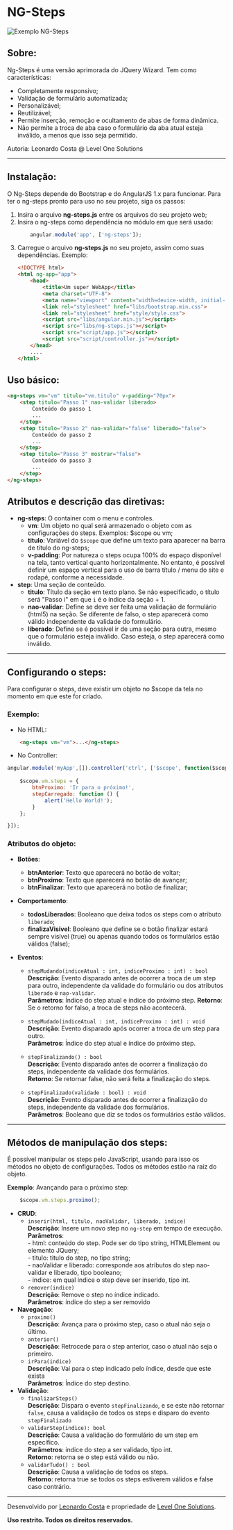 # NG-Steps

![Exemplo NG-Steps](sample.png)

## Sobre:
Ng-Steps é uma versão aprimorada do JQuery Wizard. Tem como características:
- Completamente responsivo;
- Validação de formulário automatizada;
- Personalizável;
- Reutilizável;
- Permite inserção, remoção e ocultamento de abas de forma dinâmica.
- Não permite a troca de aba caso o formulário da aba atual esteja inválido, a menos que isso seja permitido.

Autoria: Leonardo Costa @ Level One Solutions

---

## Instalação:
O Ng-Steps depende do Bootstrap e do AngularJS 1.x para funcionar. Para ter o ng-steps pronto para uso no seu projeto, siga os passos:
1. Insira o arquivo **ng-steps.js** entre os arquivos do seu projeto web;
2. Insira o ng-steps como dependência no módulo em que será usado:
    ```js
        angular.module('app', ['ng-steps']);
    ```
3. Carregue o arquivo **ng-steps.js** no seu projeto, assim como suas dependências. Exemplo:
    ```html
    <!DOCTYPE html>
    <html ng-app="app">
        <head>
            <title>Um super WebApp</title>
            <meta charset="UTF-8">
            <meta name="viewport" content="width=device-width, initial-scale=1.0, maximum-scale=1.0, user-scalable=no">
            <link rel="stylesheet" href="libs/bootstrap.min.css">
            <link rel="stylesheet" href="style/style.css">
            <script src="libs/angular.min.js"></script>
            <script src="libs/ng-steps.js"></script>
            <script src="script/app.js"></script>
            <script src="script/controller.js"></script>
        </head>
        ....
    </html>
    ```

## Uso básico:

```html
<ng-steps vm="vm" titulo="vm.titulo" v-padding="70px">
    <step titulo="Passo 1" nao-validar liberado>
        Conteúdo do passo 1
        ...
    </step>
    <step titulo="Passo 2" nao-validar="false" liberado="false">
        Conteúdo do passo 2
        ...
    </step>
    <step titulo="Passo 3" mostrar="false">
        Conteúdo do passo 3
        ...
    </step>
</ng-steps>
```

## Atributos e descrição das diretivas:
- **ng-steps**: O container com o menu e controles.
  - **vm**: Um objeto no qual será armazenado o objeto com as configurações do steps. Exemplos: $scope ou vm;
  - **titulo**: Variável do `$scope` que define um texto para aparecer na barra de título do ng-steps;
  - **v-padding**: Por natureza o steps ocupa 100% do espaço disponível na tela, tanto vertical quanto horizontalmente. No entanto, é possível definir um espaço vertical para o uso de barra título / menu do site e rodapé, conforme a necessidade. 
- **step**: Uma seção de conteúdo.
  - **titulo**: Título da seção em texto plano. Se não especificado, o título será "Passo i" em que `i` é o índice da seção + 1.
  - **nao-validar**: Define se deve ser feita uma validação de formulário (html5) na seção. Se diferente de falso, o step aparecerá como válido independente da validade do formulário.
  - **liberado**: Define se é possível ir de uma seção para outra, mesmo que o formulário esteja inválido. Caso esteja, o step aparecerá como inválido.

---

## Configurando o steps:

Para configurar o steps, deve existir um objeto no $scope da tela no momento em que este for criado.

### Exemplo:
- No HTML:
```html
    <ng-steps vm="vm">...</ng-steps>
```
- No Controller:
```js
angular.module('myApp',[]).controller('ctrl', ['$scope', function($scope) {
    
    $scope.vm.steps = {
        btnProximo: 'Ir para o próximo!',
        stepCarregado: function () {
            alert('Hello World!');
        }
    };

}]);
```

### Atributos do objeto:
- **Botões**:
  - **btnAnterior**: Texto que aparecerá no botão de voltar;
  - **btnProximo**: Texto que aparecerá no botão de avançar;
  - **btnFinalizar**: Texto que aparecerá no botão de finalizar;

- **Comportamento**:
  - **todosLiberados**: Booleano que deixa todos os steps com o atributo `liberado`;
  - **finalizaVisivel**: Booleano que define se o botão finalizar estará sempre visível (true) ou apenas quando todos os formulários estão válidos (false);

- **Eventos**:
  - `stepMudando(indiceAtual : int, indiceProximo : int) : bool`  
    **Descrição**: Evento disparado antes de ocorrer a troca de um step para outro, independente da validade do formulário ou dos atributos `liberado` e `nao-validar`.  
    **Parâmetros**: Índice do step atual e índice do próximo step.
    **Retorno**: Se o retorno for falso, a troca de steps não acontecerá.

  - `stepMudado(indiceAtual : int, indiceProximo : int) : void`  
    **Descrição**: Evento disparado após ocorrer a troca de um step para outro.  
    **Parâmetros**: Índice do step atual e índice do próximo step.
  - `stepFinalizando() : bool`  
    **Descrição**: Evento disparado antes de ocorrer a finalização do steps, independente da validade dos formulários.   
    **Retorno**: Se retornar false, não será feita a finalização do steps. 

  - `stepFinalizado(validade : bool) : void`  
    **Descrição**: Evento disparado antes de ocorrer a finalização do steps, independente da validade dos formulários.  
    **Parâmetros**: Booleano que diz se todos os formulários estão válidos.

---

## Métodos de manipulação dos steps:
É possível manipular os steps pelo JavaScript, usando para isso os métodos no objeto de configurações. Todos os métodos estão na raíz do objeto.  

**Exemplo**: Avançando para o próximo step:
```js
    $scope.vm.steps.proximo();
```

- **CRUD**:
  - `inserir(html, titulo, naoValidar, liberado, indice)`  
    **Descrição**: Insere um novo step no `ng-step` em tempo de execução.   
    **Parâmetros**:  
        - html: conteúdo do step. Pode ser do tipo string, HTMLElement ou elemento JQuery;  
        - titulo: titulo do step, no tipo string;  
        - naoValidar e liberado: corresponde aos atributos do step nao-validar e liberado, tipo booleano;  
        - indice: em qual indice o step deve ser inserido, tipo int.
  - `remover(indice)`  
    **Descrição**: Remove o step no índice indicado.   
    **Parâmetros**: índice do step a ser removido  
- **Navegação**:
  - `proximo()`  
    **Descrição**: Avança para o próximo step, caso o atual não seja o último. 
  - `anterior()`  
    **Descrição**: Retrocede para o step anterior, caso o atual não seja o primeiro.  
  - `irPara(indice)`  
    **Descrição**: Vai para o step indicado pelo índice, desde que este exista  
    **Parâmetros**: Índice do step destino.  
- **Validação**:
  - `finalizarSteps()`  
    **Descrição**: Dispara o evento `stepFinalizando`, e se este não retornar `false`, causa a validação de todos os steps e disparo do evento `stepFinalizado`  
  - `validarStep(indice): bool`  
    **Descrição**: Causa a validação do formulário de um step em específico.  
    **Parâmetros**: indice do step a ser validado, tipo int.  
    **Retorno**: retorna se o step está válido ou não.
  - `validarTudo() : bool`  
    **Descrição**: Causa a validação de todos os steps.  
    **Retorno**: retorna true se todos os steps estiverem válidos e false caso contrário.

---

Desenvolvido por [Leonardo Costa](https://github.com/leonardoteck) e propriedade de [Level One Solutions](http://levelonesolutions.com.br).

**Uso restrito. Todos os direitos reservados.**